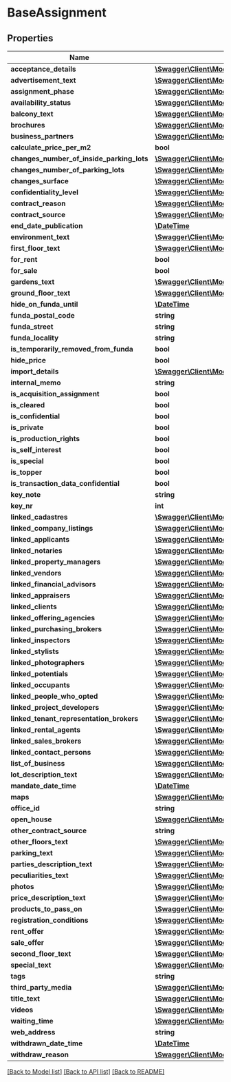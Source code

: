 # BaseAssignment

## Properties
Name | Type | Description | Notes
------------ | ------------- | ------------- | -------------
**acceptance_details** | [**\Swagger\Client\Model\AcceptanceDetails**](AcceptanceDetails.md) |  | [optional] 
**advertisement_text** | [**\Swagger\Client\Model\TranslatedText[]**](TranslatedText.md) |  | [optional] 
**assignment_phase** | [**\Swagger\Client\Model\AssignmentPhase**](AssignmentPhase.md) |  | [optional] 
**availability_status** | [**\Swagger\Client\Model\AvailabilityStatus**](AvailabilityStatus.md) |  | [optional] 
**balcony_text** | [**\Swagger\Client\Model\TranslatedText[]**](TranslatedText.md) |  | [optional] 
**brochures** | [**\Swagger\Client\Model\BrochureBlob[]**](BrochureBlob.md) |  | [optional] 
**business_partners** | [**\Swagger\Client\Model\AssignmentBusinessPartner[]**](AssignmentBusinessPartner.md) |  | [optional] 
**calculate_price_per_m2** | **bool** |  | [optional] 
**changes_number_of_inside_parking_lots** | [**\Swagger\Client\Model\PartialChange[]**](PartialChange.md) |  | [optional] 
**changes_number_of_parking_lots** | [**\Swagger\Client\Model\PartialChange[]**](PartialChange.md) |  | [optional] 
**changes_surface** | [**\Swagger\Client\Model\PartialChange[]**](PartialChange.md) |  | [optional] 
**confidentiality_level** | [**\Swagger\Client\Model\ConfidentialityLevel**](ConfidentialityLevel.md) |  | [optional] 
**contract_reason** | [**\Swagger\Client\Model\ContractReason**](ContractReason.md) |  | [optional] 
**contract_source** | [**\Swagger\Client\Model\ContractSource**](ContractSource.md) |  | [optional] 
**end_date_publication** | [**\DateTime**](\DateTime.md) |  | [optional] 
**environment_text** | [**\Swagger\Client\Model\TranslatedText[]**](TranslatedText.md) |  | [optional] 
**first_floor_text** | [**\Swagger\Client\Model\TranslatedText[]**](TranslatedText.md) |  | [optional] 
**for_rent** | **bool** |  | [optional] 
**for_sale** | **bool** |  | [optional] 
**gardens_text** | [**\Swagger\Client\Model\TranslatedText[]**](TranslatedText.md) |  | [optional] 
**ground_floor_text** | [**\Swagger\Client\Model\TranslatedText[]**](TranslatedText.md) |  | [optional] 
**hide_on_funda_until** | [**\DateTime**](\DateTime.md) |  | [optional] 
**funda_postal_code** | **string** |  | [optional] 
**funda_street** | **string** |  | [optional] 
**funda_locality** | **string** |  | [optional] 
**is_temporarily_removed_from_funda** | **bool** |  | [optional] 
**hide_price** | **bool** |  | [optional] 
**import_details** | [**\Swagger\Client\Model\ImportDetails**](ImportDetails.md) |  | [optional] 
**internal_memo** | **string** |  | [optional] 
**is_acquisition_assignment** | **bool** |  | [optional] 
**is_cleared** | **bool** |  | [optional] 
**is_confidential** | **bool** |  | [optional] 
**is_private** | **bool** |  | [optional] 
**is_production_rights** | **bool** |  | [optional] 
**is_self_interest** | **bool** |  | [optional] 
**is_special** | **bool** |  | [optional] 
**is_topper** | **bool** |  | [optional] 
**is_transaction_data_confidential** | **bool** |  | [optional] 
**key_note** | **string** |  | [optional] 
**key_nr** | **int** |  | [optional] 
**linked_cadastres** | [**\Swagger\Client\Model\LinkedCadastre[]**](LinkedCadastre.md) |  | [optional] 
**linked_company_listings** | [**\Swagger\Client\Model\LinkedCompanyListing[]**](LinkedCompanyListing.md) |  | [optional] 
**linked_applicants** | [**\Swagger\Client\Model\LinkedRelation[]**](LinkedRelation.md) |  | [optional] 
**linked_notaries** | [**\Swagger\Client\Model\LinkedRelation[]**](LinkedRelation.md) |  | [optional] 
**linked_property_managers** | [**\Swagger\Client\Model\LinkedRelation[]**](LinkedRelation.md) |  | [optional] 
**linked_vendors** | [**\Swagger\Client\Model\LinkedRelation[]**](LinkedRelation.md) |  | [optional] 
**linked_financial_advisors** | [**\Swagger\Client\Model\LinkedRelation[]**](LinkedRelation.md) |  | [optional] 
**linked_appraisers** | [**\Swagger\Client\Model\LinkedRelation[]**](LinkedRelation.md) |  | [optional] 
**linked_clients** | [**\Swagger\Client\Model\LinkedRelation[]**](LinkedRelation.md) |  | [optional] 
**linked_offering_agencies** | [**\Swagger\Client\Model\LinkedRelation[]**](LinkedRelation.md) |  | [optional] 
**linked_purchasing_brokers** | [**\Swagger\Client\Model\LinkedRelation[]**](LinkedRelation.md) |  | [optional] 
**linked_inspectors** | [**\Swagger\Client\Model\LinkedRelation[]**](LinkedRelation.md) |  | [optional] 
**linked_stylists** | [**\Swagger\Client\Model\LinkedRelation[]**](LinkedRelation.md) |  | [optional] 
**linked_photographers** | [**\Swagger\Client\Model\LinkedRelation[]**](LinkedRelation.md) |  | [optional] 
**linked_potentials** | [**\Swagger\Client\Model\LinkedRelation[]**](LinkedRelation.md) |  | [optional] 
**linked_occupants** | [**\Swagger\Client\Model\LinkedRelation[]**](LinkedRelation.md) |  | [optional] 
**linked_people_who_opted** | [**\Swagger\Client\Model\LinkedRelation[]**](LinkedRelation.md) |  | [optional] 
**linked_project_developers** | [**\Swagger\Client\Model\LinkedRelation[]**](LinkedRelation.md) |  | [optional] 
**linked_tenant_representation_brokers** | [**\Swagger\Client\Model\LinkedRelation[]**](LinkedRelation.md) |  | [optional] 
**linked_rental_agents** | [**\Swagger\Client\Model\LinkedRelation[]**](LinkedRelation.md) |  | [optional] 
**linked_sales_brokers** | [**\Swagger\Client\Model\LinkedRelation[]**](LinkedRelation.md) |  | [optional] 
**linked_contact_persons** | [**\Swagger\Client\Model\LinkedRelation[]**](LinkedRelation.md) |  | [optional] 
**list_of_business** | [**\Swagger\Client\Model\BusinessToTakeOver[]**](BusinessToTakeOver.md) |  | [optional] 
**lot_description_text** | [**\Swagger\Client\Model\TranslatedText[]**](TranslatedText.md) |  | [optional] 
**mandate_date_time** | [**\DateTime**](\DateTime.md) |  | [optional] 
**maps** | [**\Swagger\Client\Model\MapBlob[]**](MapBlob.md) |  | [optional] 
**office_id** | **string** |  | [optional] 
**open_house** | [**\Swagger\Client\Model\OpenHouse**](OpenHouse.md) |  | [optional] 
**other_contract_source** | **string** |  | [optional] 
**other_floors_text** | [**\Swagger\Client\Model\TranslatedText[]**](TranslatedText.md) |  | [optional] 
**parking_text** | [**\Swagger\Client\Model\TranslatedText[]**](TranslatedText.md) |  | [optional] 
**parties_description_text** | [**\Swagger\Client\Model\TranslatedText[]**](TranslatedText.md) |  | [optional] 
**peculiarities_text** | [**\Swagger\Client\Model\TranslatedText[]**](TranslatedText.md) |  | [optional] 
**photos** | [**\Swagger\Client\Model\PhotoBlob[]**](PhotoBlob.md) |  | [optional] 
**price_description_text** | [**\Swagger\Client\Model\TranslatedText[]**](TranslatedText.md) |  | [optional] 
**products_to_pass_on** | [**\Swagger\Client\Model\ProductToPassOn[]**](ProductToPassOn.md) |  | [optional] 
**registration_conditions** | [**\Swagger\Client\Model\TranslatedText[]**](TranslatedText.md) |  | [optional] 
**rent_offer** | [**\Swagger\Client\Model\RentOffer**](RentOffer.md) |  | [optional] 
**sale_offer** | [**\Swagger\Client\Model\SaleOffer**](SaleOffer.md) |  | [optional] 
**second_floor_text** | [**\Swagger\Client\Model\TranslatedText[]**](TranslatedText.md) |  | [optional] 
**special_text** | [**\Swagger\Client\Model\TranslatedText[]**](TranslatedText.md) |  | [optional] 
**tags** | **string** |  | [optional] 
**third_party_media** | [**\Swagger\Client\Model\ThirdPartyMedia[]**](ThirdPartyMedia.md) |  | [optional] 
**title_text** | [**\Swagger\Client\Model\TranslatedText[]**](TranslatedText.md) |  | [optional] 
**videos** | [**\Swagger\Client\Model\VideoBlob[]**](VideoBlob.md) |  | [optional] 
**waiting_time** | [**\Swagger\Client\Model\WaitingTime**](WaitingTime.md) |  | [optional] 
**web_address** | **string** |  | [optional] 
**withdrawn_date_time** | [**\DateTime**](\DateTime.md) |  | [optional] 
**withdraw_reason** | [**\Swagger\Client\Model\WithdrawReason**](WithdrawReason.md) |  | [optional] 

[[Back to Model list]](../README.md#documentation-for-models) [[Back to API list]](../README.md#documentation-for-api-endpoints) [[Back to README]](../README.md)


